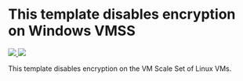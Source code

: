 # This template disables encryption on Windows VMSS

<a href="https://portal.azure.com/#create/Microsoft.Template/uri/https%3A%2F%2Fraw.githubusercontent.com%2FSudhakaraReddyEvuri%2Fazure-quickstart-templates%2Fsuredd-vmss%2F201-decrypt-vmss-linux%2Fazuredeploy.json" target="_blank">
    <img src="http://azuredeploy.net/deploybutton.png"/>
</a>
<a href="http://armviz.io/#/?load=https%3A%2F%2Fraw.githubusercontent.com%2FSudhakaraReddyEvuri%2Fazure-quickstart-templates%2Fsuredd-vmss%2F201-decrypt-vmss-linux%2Fazuredeploy.json" target="_blank">
    <img src="http://armviz.io/visualizebutton.png"/>
</a>

This template disables encryption on the VM Scale Set of Linux VMs.
